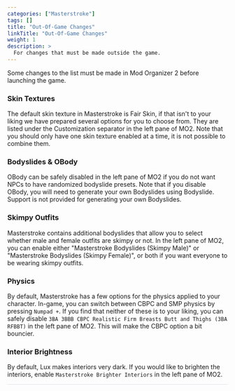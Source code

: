 ```yaml
---
categories: ["Masterstroke"]
tags: [] 
title: "Out-Of-Game Changes"
linkTitle: "Out-Of-Game Changes"
weight: 1
description: >
  For changes that must be made outside the game.
---
```


Some changes to the list must be made in Mod Organizer 2 before launching the game.

### Skin Textures
The default skin texture in Masterstroke is Fair Skin, if that isn't to your liking we have prepared several options for you to choose from. They are listed under the Customization separator in the left pane of MO2. Note that you should only have one skin texture enabled at a time, it is not possible to combine them.

### Bodyslides & OBody
OBody can be safely disabled in the left pane of MO2 if you do not want NPCs to have randomized bodyslide presets. Note that if you disable OBody, you will need to generate your own Bodyslides using Bodyslide. Support is not provided for generating your own Bodyslides.

### Skimpy Outfits
Masterstroke contains additional bodyslides that allow you to select whether male and female outfits are skimpy or not. In the left pane of MO2, you can enable either "Masterstroke Bodyslides (Skimpy Male)" or "Masterstroke Bodyslides (Skimpy Female)", or both if you want everyone to be wearing skimpy outfits.

### Physics
By default, Masterstroke has a few options for the physics applied to your character. In-game, you can switch between CBPC and SMP physics by pressing `Numpad +`. If you find that neither of these is to your liking, you can safely disable `3BA 3BBB CBPC Realistic Firm Breasts Butt and Thighs (3BA RFBBT)` in the left pane of MO2. This will make the CBPC option a bit bouncier.

### Interior Brightness

By default, Lux makes interiors very dark. If you would like to brighten the interiors, enable `Masterstroke Brighter Interiors` in the left pane of MO2.

<hr style="background-color: #dee2e6;"></hr>